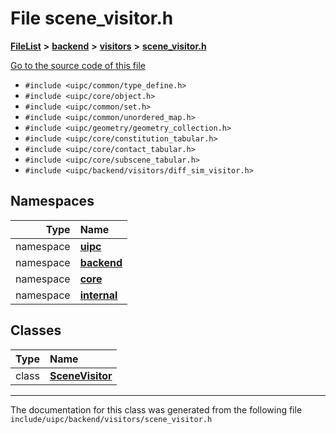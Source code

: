 

# File scene\_visitor.h



[**FileList**](files.md) **>** [**backend**](dir_53d62147b82bd29328805b2087bd1012.md) **>** [**visitors**](dir_007753111df00039ee3ec058cc286377.md) **>** [**scene\_visitor.h**](scene__visitor_8h.md)

[Go to the source code of this file](scene__visitor_8h_source.md)



* `#include <uipc/common/type_define.h>`
* `#include <uipc/core/object.h>`
* `#include <uipc/common/set.h>`
* `#include <uipc/common/unordered_map.h>`
* `#include <uipc/geometry/geometry_collection.h>`
* `#include <uipc/core/constitution_tabular.h>`
* `#include <uipc/core/contact_tabular.h>`
* `#include <uipc/core/subscene_tabular.h>`
* `#include <uipc/backend/visitors/diff_sim_visitor.h>`













## Namespaces

| Type | Name |
| ---: | :--- |
| namespace | [**uipc**](namespaceuipc.md) <br> |
| namespace | [**backend**](namespaceuipc_1_1backend.md) <br> |
| namespace | [**core**](namespaceuipc_1_1core.md) <br> |
| namespace | [**internal**](namespaceuipc_1_1core_1_1internal.md) <br> |


## Classes

| Type | Name |
| ---: | :--- |
| class | [**SceneVisitor**](classuipc_1_1backend_1_1_scene_visitor.md) <br> |



















































------------------------------
The documentation for this class was generated from the following file `include/uipc/backend/visitors/scene_visitor.h`

